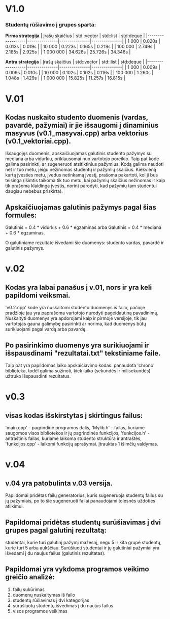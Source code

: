 # V1.0

### Studentų rūšiavimo į grupes sparta:

**Pirma strategija**
|  Įrašų skaičius  |  std::vector  |   std::list   |   std:deque   |
|------------------|---------------|---------------|---------------|
|    1 000         |  0.020s       |   0.013s      |   0.019s      |
|    10 000        |  0.223s       |   0.165s      |   0.219s      |
|    100 000       |  2.749s       |   2.185s      |   2.925s      |
|    1 000 000     |  34.626s      |   25.726s     |   34.346s     |

**Antra strategija**
|  Įrašų skaičius  |  std::vector  |   std::list   |   std:deque   |
|------------------|---------------|---------------|---------------|
|    1 000         |  0.009s       |   0.009s      |   0.010s      |
|    10 000        |  0.102s       |   0.102s      |   0.116s      |
|    100 000       |  1.260s       |   1.048s      |   1.429s      |
|    1 000 000     |  15.825s      |   11.257s     |   16.815s     |

# V.01

## Kodas nuskaito studento duomenis (vardas, pavardė, pažymiai) ir jie išsaugomi į dinaminius masyvus (v0.1_masyvai.cpp) arba vektorius (v0.1_vektoriai.cpp). 

Išsaugojęs duomenis, apskaičiuojamas galutinis studento pažymys su mediana arba vidurkiu, priklausomai nuo vartotojo poreikio. 
Taip pat kode galima pasirinkti, ar sugeneruoti atsitiktinius pažymius. Kodą galima naudoti net ir tuo metu, jeigu nežinomas studentų ir pažymių skaičius. Kiekvieną kartą įvesties metu, įvedus netinkamą įvestį, prašoma pakartoti, kol ji bus teisinga (išimtis taikoma tik tuo metu, kai pažymių skaičius nežinomas ir kaip tik prašoma klaidinga įvestis, norint parodyti, kad pažymių tam studentui daugiau nebebus priskirta).

## Apskaičiuojamas galutinis pažymys pagal šias formules: 
Galutinis = 0.4 * vidurkis + 0.6 * egzaminas 
arba 
Galutinis = 0.4 * mediana + 0.6 * egzaminas. 

O galutiniame rezultate išvedami šie duomenys: studento vardas, pavardė ir galutinis pažymys.

# v.02

## Kodas yra labai panašus į v.01, nors ir yra keli papildomi veiksmai. 
'v0.2.cpp' kode yra nuskaitomi studento duomenys iš failo, pačioje pradžioje jau yra paprašoma vartotojo nurodyti pageidautiną pavadinimą. Nuskaityti duomenys yra apdorojami kaip ir pirmoje versijoje, tik jau vartotojas gauna galimybę pasirinkti ar norima, kad duomenys būtų surikiuojami pagal vardą arba pavardę. 
## Po pasirinkimo duomenys yra surikiuojami ir išspausdinami "rezultatai.txt" tekstiniame faile.
Taip pat yra papildomas laiko apskaičiavimo kodas: panaudota 'chrono' biblioteka, todėl galima sužinoti, kiek laiko (sekundės ir milisekundės) užtruko išspausdinti rezultatus.

# v0.3 

## visas kodas išskirstytas į skirtingus failus: 
'main.cpp' - pagrindinė programos dalis, 'Mylib.h' - failas, kuriame saugomos visos bibliotekos ir jų pagrindinės funkcijos, 'funkcijos.h' - antraštinis failas, kuriame laikoma studento struktūra ir antraštės, 'funkcijos.cpp' - laikomi funkcijų aprašymai. 
Įtrauktas 1 išimčių valdymas.

# v.04

## v.04 yra patobulinta v.03 versija. 
Papildomai pridėtas failų generatorius, kuris sugeneruoja studentų failus su jų pažymiais, po to šie sugeneruoti failai panaudojami tolesnės uždoties atlikimui. 

## Papildomai pridėtas studentų surūšiavimas į dvi grupes pagal galutinį rezultatą:
studentai, kurie turi galutinį pažymį mažesnį, negu 5 ir kita grupė studentų, kurie turi 5 arba aukščiau. Surūšiuoti studentai ir jų galutiniai pažymiai yra išvedami į du naujus failus (galutinis rezultatas).

## Papildomai yra vykdoma programos veikimo greičio analizė:
1. failų sukūrimas
2. duomenų nuskaitymas iš failo
3. studentų rūšiavimas į dvi kategorijas
4. surūšiuotų studentų išvedimas į du naujus failus
5. visos programos veikimas
